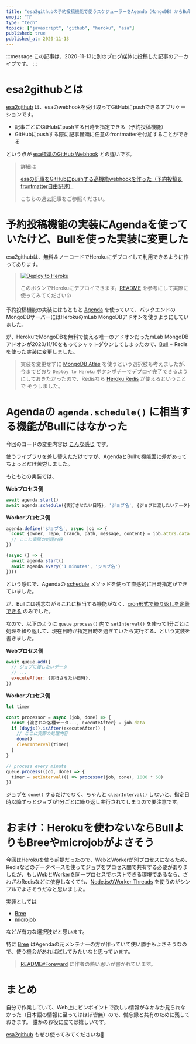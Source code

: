 ```yaml
---
title: "esa2githubの予約投稿機能で使うスケジューラーをAgenda（MongoDB）からBull（Redis）に移行したときにやったこと"
emoji: "🐙"
type: "tech"
topics: ["javascript", "github", "heroku", "esa"]
published: true
published_at: 2020-11-13
---
```


:::message
この記事は、2020-11-13に別のブログ媒体に投稿した記事のアーカイブです。
:::

# esa2githubとは

[esa2github](https://github.com/ttskch/esa2github) は、esaのwebhookを受け取ってGitHubにpushできるアプリケーションです。

* 記事ごとにGitHubにpushする日時を指定できる（予約投稿機能）
* GitHubにpushする際に記事冒頭に任意のfrontmatterを付加することができる

という点が [esa標準のGitHub Webhook](https://docs.esa.io/posts/176) との違いです。

> 詳細は
> 
> [esaの記事をGitHubにpushする高機能webhookを作った（予約投稿＆frontmatter自由記述）](https://zenn.dev/ttskch/articles/7423c0ab5104fd)
> 
> こちらの過去記事をご参照ください。

# 予約投稿機能の実装にAgendaを使っていたけど、Bullを使った実装に変更した

esa2githubは、無料＆ノーコードでHerokuにデプロイして利用できるように作ってあります。

> <a href="https://heroku.com/deploy?template=https://github.com/ttskch/esa2github" rel="nofollow"><img src="https://camo.githubusercontent.com/6979881d5a96b7b18a057083bb8aeb87ba35fc279452e29034c1e1c49ade0636/68747470733a2f2f7777772e6865726f6b7563646e2e636f6d2f6465706c6f792f627574746f6e2e737667" alt="Deploy to Heroku" data-canonical-src="https://www.herokucdn.com/deploy/button.svg" style="max-width:100%;"></a>
>
> このボタンでHerokuにデプロイできます。[README](https://github.com/ttskch/esa2github) を参考にして実際に使ってみてください👍

予約投稿機能の実装にはもともと [Agenda](https://github.com/agenda/agenda) を使っていて、バックエンドのMongoDBサーバーにはHerokuのmLab MongoDBアドオンを使うようにしていました。

が、HerokuでMongoDBを無料で使える唯一のアドオンだったmLab MongoDBアドオンが2020/11/10をもってシャットダウンしてしまったので、[Bull](https://github.com/OptimalBits/bull) + Redisを使った実装に変更しました。

> 実装を変更せずに [MongoDB Atlas](https://www.mongodb.com/cloud/atlas) を使うという選択肢も考えましたが、今までどおり `Deploy to Heroku` ボタンポチーでデプロイ完了できるようにしておきたかったので、Redisなら [Heroku Redis](https://elements.heroku.com/addons/heroku-redis) が使えるということで そうしました。

# Agendaの `agenda.schedule()` に相当する機能がBullにはなかった

今回のコードの変更内容は [こんな感じ](https://github.com/ttskch/esa2github/commit/1bbf6707e8a4db2e71861cabe01f5168a5bf7d43) です。

使うライブラリを差し替えただけですが、AgendaとBullで機能面に差があってちょっとだけ苦労しました。

もともとの実装では、

**Webプロセス側**

```js
await agenda.start()
await agenda.schedule({実行させたい日時}, 'ジョブ名', {ジョブに渡したいデータ})
```

**Workerプロセス側**

```js
agenda.define('ジョブ名', async job => {
  const {owner, repo, branch, path, message, content} = job.attrs.data
  // ここに実際の処理内容
})

(async () => {
  await agenda.start()
  await agenda.every('1 minutes', 'ジョブ名')
})()
```

という感じで、Agendaの [schedule](https://github.com/agenda/agenda#schedulewhen-name-data) メソッドを使って直感的に日時指定ができていました。

が、Bullには残念ながらこれに相当する機能がなく、[cron形式で繰り返しを定義できる](https://github.com/OptimalBits/bull#repeated-jobs) のみでした。

なので、以下のように `queue.process()` 内で `setInterval()` を使って1分ごとに処理を繰り返して、現在日時が指定日時を過ぎていたら実行する、という実装を書きました。

**Webプロセス側**

```js
await queue.add({
  // ジョブに渡したいデータ
  // ...
  executeAfter: {実行させたい日時},
})
```

**Workerプロセス側**

```js
let timer

const processor = async (job, done) => {
  const {渡された各種データ..., executeAfter} = job.data
  if (dayjs().isAfter(executeAfter)) {
    // ここに実際の処理内容
    done()
    clearInterval(timer)
  }
}

// process every minute
queue.process((job, done) => {
  timer = setInterval(() => processor(job, done), 1000 * 60)
})
```

ジョブを `done()` するだけでなく、ちゃんと `clearInterval()` しないと、指定日時以降ずっとジョブが1分ごとに繰り返し実行されてしまうので要注意です。

# おまけ：Herokuを使わないならBullよりもBreeやmicrojobがよさそう

今回はHerokuを使う前提だったので、WebとWorkerが別プロセスになるため、Redisなどのデータベースを使ってジョブをプロセス間で共有する必要がありましたが、もしWebとWorkerを同一プロセスでホストできる環境であるなら、ざわざわRedisなどに依存しなくても、[Node.jsのWorker Threads](https://nodejs.org/api/worker_threads.html#worker_threads_worker_threads) を使うのがシンプルでよさそうだなと思いました。

実装としては

* [Bree](https://github.com/breejs/bree)
* [microjob](https://github.com/wilk/microjob) 

などが有力な選択肢だと思います。

特に [Bree](https://github.com/breejs/bree) はAgendaの元メンテナーの方が作っていて使い勝手もよさそうなので、使う機会があれば試してみたいなと思っています。

> [README#Foreward](https://github.com/breejs/bree#foreword) に作者の熱い思いが書かれています。

# まとめ

自分で作業していて、Web上にピンポイントで欲しい情報がなかなか見られなかった（日本語の情報に至ってはほぼ皆無）ので、備忘録と共有のために残しておきます。
誰かのお役に立てば嬉しいです。

[esa2github](https://github.com/ttskch/esa2github) もぜひ使ってみてくださいね🙌
